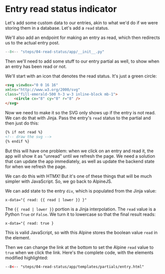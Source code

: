 # Entry read status indicator

Let's add some custom data to our entries, akin to what we'd do if we were storing them in a database. Let's add a `read` status.

We'll also add an endpoint for making an entry as read, which then redirects us to the actual entry post.

```py title="__init__.py" linenums="1" hl_lines="22 58-65"
--8<-- "steps/04-read-status/app/__init__.py"
```

Then we'll need to add some stuff to our entry partial as well, to show when an entry has been read or not.

We'll start with an icon that denotes the read status. It's just a green circle:

```html
<svg viewBox="0 0 16 16"
xmlns="http://www.w3.org/2000/svg"
class="fill-emerald-500 h-3 w-3 inline-block mb-1">
    <circle cx="8" cy="8" r="8" />
</svg>
```

Now we need to make it so the SVG only shows up if the entry is not read. We can do that with Jinja. Pass the entry's `read` status to the partial and then just do this:

```html
{% if not read %}
<!-- draw the svg -->
{% endif %}
```

But this will have one problem: when we click on an entry and read it, the app will show it as "unread" until we refresh the page. We need a solution that can update the app immediately, as well as update the backend state for when we refresh the page.

We can do this with HTMX! But it's one of these things that will be much simpler with JavaScript. So, we go back to AlpineJS.

We can add state to the entry `div`, which is populated from the Jinja value:

```
x-data="{ read: {{ read | lower }} }"
```

The `{{ read | lower }}` portion is a Jinja interpolation. The `read` value is a Python `True` or `False`. We turn it to lowercase so that the final result reads:

```
x-data="{ read: true }
```

This is valid JavaScript, so with this Alpine stores the boolean value `read` in the element.

Then we can change the link at the bottom to set the Alpine `read` value to `true` when we click the link. Here's the complete code, with the elements modified highlighted:

```html title="templates/partials/entry.html" linenums="1" hl_lines="9 10 18-25 33 34"
--8<-- "steps/04-read-status/app/templates/partials/entry.html"
```